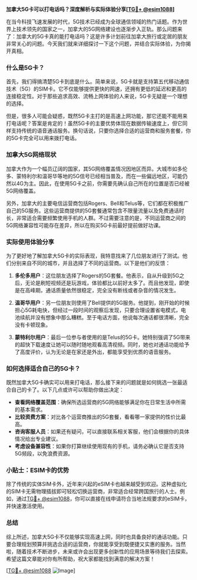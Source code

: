 **加拿大5G卡可以打电话吗？深度解析与实际体验分享[[TG💪+ @esim1088](https://t.me/s/esim1088)]**

在当今科技飞速发展的时代，5G技术已经成为全球通信领域的热门话题。作为世界上技术领先的国家之一，加拿大的5G网络建设也逐渐步入正轨。那么问题来了：加拿大的5G卡真的能打电话吗？这是许多计划前往加拿大旅行或定居的朋友非常关心的问题。今天我们就来详细探讨一下这个问题，并结合实际体验，为你揭开真相。

### 什么是5G卡？

首先，我们得搞清楚5G卡到底是什么。简单来说，5G卡就是支持第五代移动通信技术（5G）的SIM卡。它不仅能够提供更快的网速，还拥有更低的延迟和更高的连接稳定性。对于那些追求高效、流畅上网体验的人来说，5G卡无疑是一个理想的选择。

但是，很多人可能会疑惑，既然5G卡主打的是高速上网功能，那它还能不能用来打电话呢？答案是肯定的！虽然5G卡的主要优势体现在数据传输速度上，但它同样支持传统的语音通话服务。换句话说，只要你选择合适的运营商和服务套餐，你的5G卡完全可以用来拨打电话。

### 加拿大5G网络现状

加拿大作为一个幅员辽阔的国家，其5G网络覆盖情况因地区而异。大城市如多伦多、蒙特利尔和温哥华等地的5G信号已经相当普及，而在一些偏远地区，可能仍然以4G为主。因此，在使用5G卡之前，你需要先确认自己所在的位置是否已经被5G网络覆盖。

另外，加拿大的主要电信运营商包括Rogers、Bell和Telus等，它们都在积极推广自己的5G服务。这些运营商提供的5G套餐通常包含不限量流量以及免费通话时长，非常适合需要频繁使用手机的人群。不过需要注意的是，不同运营商之间的5G网络兼容性可能存在差异，所以在购买5G卡前最好提前做好功课。

### 实际使用体验分享

为了更好地了解加拿大5G卡的实际表现，我特意找来了几位朋友进行了测试。他们分别来自不同的城市，并且选择了不同的运营商。以下是他们的反馈：

1. **多伦多用户**：这位朋友选择了Rogers的5G套餐。他表示，自从升级到5G之后，无论是刷短视频还是玩游戏，体验都比以前好太多了。而且他发现，即使是在高峰期，通话质量依然很稳定，完全没有断线或者杂音的情况发生。

2. **温哥华用户**：另一位朋友则使用了Bell提供的5G服务。他提到，刚开始的时候担心5G耗电快，但经过一段时间的观察后发现，只要合理设置省电模式，电池续航并没有想象中那么糟糕。至于电话方面，他说每次通话都很清晰，完全没有卡顿现象。

3. **蒙特利尔用户**：最后一位参与者使用的是Telus的5G卡。她特别强调了5G带来的超快下载速度让她可以随时随地观看高清视频。同时，她也对通话功能给予了高度评价，认为无论是在家还是外出，都能享受到优质的语音服务。

### 如何选择适合自己的5G卡？

既然加拿大5G卡确实可以用来打电话，那么接下来的问题就是如何挑选一张最适合自己的卡了。以下几点或许可以帮助你做出决定：

- **查看网络覆盖范围**：确保所选运营商的5G网络能够满足你在日常生活中所需的基本需求。
- **比较资费方案**：对比各个运营商推出的5G套餐，看看哪一家提供的性价比最高。
- **咨询客服人员**：如果还有疑问，可以直接联系相关客服，他们会根据你的具体情况给出专业建议。
- **考虑设备兼容性**：如果你打算继续使用现有的手机，请务必确认它是否支持5G频段，以免浪费资源。

### 小贴士：ESIM卡的优势

除了传统的实体SIM卡外，近年来兴起的eSIM卡也越来越受到欢迎。这种虚拟化的SIM卡无需物理插拔即可轻松切换运营商，非常适合经常跨国旅行的人士。例如，通过[TG💪+ @esim1088](https://t.me/s/esim1088)，你可以直接在线申请符合当地法规要求的eSIM卡，并快速激活使用。

### 总结

综上所述，加拿大5G卡不仅能够实现高速上网，同时也具备良好的通话功能。只要合理规划预算并挑选合适的运营商，你就能享受到既便捷又实惠的服务。当然啦，随着技术不断进步，未来或许会出现更多创新性的应用场景等待我们去探索。希望这篇文章能对你有所帮助，祝大家都能找到满意的解决方案！

[[TG💪+ @esim1088](https://t.me/s/esim1088) ![Image](https://i.postimg.cc/4NQfJmqS/Snipaste-2025-05-13-00-14-12.png)]